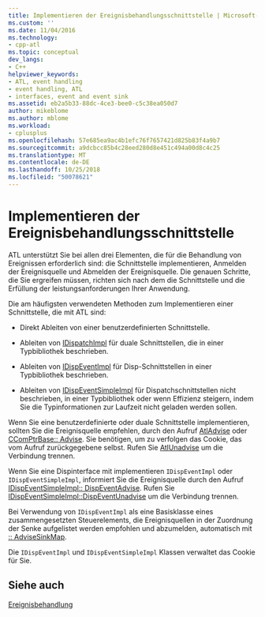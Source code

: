 ```yaml
---
title: Implementieren der Ereignisbehandlungsschnittstelle | Microsoft-Dokumentation
ms.custom: ''
ms.date: 11/04/2016
ms.technology:
- cpp-atl
ms.topic: conceptual
dev_langs:
- C++
helpviewer_keywords:
- ATL, event handling
- event handling, ATL
- interfaces, event and event sink
ms.assetid: eb2a5b33-88dc-4ce3-bee0-c5c38ea050d7
author: mikeblome
ms.author: mblome
ms.workload:
- cplusplus
ms.openlocfilehash: 57e685ea9ac4b1efc76f7657421d825b83f4a9b7
ms.sourcegitcommit: a9dcbcc85b4c28eed280d8e451c494a00d8c4c25
ms.translationtype: MT
ms.contentlocale: de-DE
ms.lasthandoff: 10/25/2018
ms.locfileid: "50078621"
---
```

# <a name="implementing-the-event-handling-interface"></a>Implementieren der Ereignisbehandlungsschnittstelle

ATL unterstützt Sie bei allen drei Elementen, die für die Behandlung von Ereignissen erforderlich sind: die Schnittstelle implementieren, Anmelden der Ereignisquelle und Abmelden der Ereignisquelle. Die genauen Schritte, die Sie ergreifen müssen, richten sich nach dem die Schnittstelle und die Erfüllung der leistungsanforderungen Ihrer Anwendung.

Die am häufigsten verwendeten Methoden zum Implementieren einer Schnittstelle, die mit ATL sind:

- Direkt Ableiten von einer benutzerdefinierten Schnittstelle.

- Ableiten von [IDispatchImpl](../atl/reference/idispatchimpl-class.md) für duale Schnittstellen, die in einer Typbibliothek beschrieben.

- Ableiten von [IDispEventImpl](../atl/reference/idispeventimpl-class.md) für Disp-Schnittstellen in einer Typbibliothek beschrieben.

- Ableiten von [IDispEventSimpleImpl](../atl/reference/idispeventsimpleimpl-class.md) für Dispatchschnittstellen nicht beschrieben, in einer Typbibliothek oder wenn Effizienz steigern, indem Sie die Typinformationen zur Laufzeit nicht geladen werden sollen.

Wenn Sie eine benutzerdefinierte oder duale Schnittstelle implementieren, sollten Sie die Ereignisquelle empfehlen, durch den Aufruf [AtlAdvise](reference/connection-point-global-functions.md#atladvise) oder [CComPtrBase:: Advise](../atl/reference/ccomptrbase-class.md#advise). Sie benötigen, um zu verfolgen das Cookie, das vom Aufruf zurückgegebene selbst. Rufen Sie [AtlUnadvise](reference/connection-point-global-functions.md#atlunadvise) um die Verbindung trennen.

Wenn Sie eine Dispinterface mit implementieren `IDispEventImpl` oder `IDispEventSimpleImpl`, informiert Sie die Ereignisquelle durch den Aufruf [IDispEventSimpleImpl:: DispEventAdvise](../atl/reference/idispeventsimpleimpl-class.md#dispeventadvise). Rufen Sie [IDispEventSimpleImpl::DispEventUnadvise](../atl/reference/idispeventsimpleimpl-class.md#dispeventunadvise) um die Verbindung trennen.

Bei Verwendung von `IDispEventImpl` als eine Basisklasse eines zusammengesetzten Steuerelements, die Ereignisquellen in der Zuordnung der Senke aufgelistet werden empfohlen und abzumelden, automatisch mit [:: AdviseSinkMap](../atl/reference/ccomcompositecontrol-class.md#advisesinkmap).

Die `IDispEventImpl` und `IDispEventSimpleImpl` Klassen verwaltet das Cookie für Sie.

## <a name="see-also"></a>Siehe auch

[Ereignisbehandlung](../atl/event-handling-and-atl.md)
